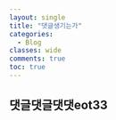 ```yaml
---
layout: single
title: "댓글생기는가"
categories:
  - Blog
classes: wide
comments: true
toc: true
---
```

## 댓글댓글댓댓eot33
